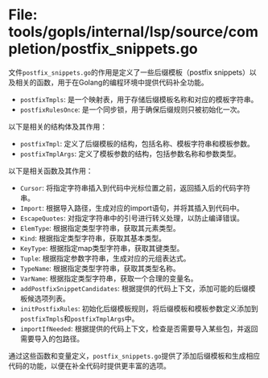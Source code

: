 # File: tools/gopls/internal/lsp/source/completion/postfix_snippets.go

文件`postfix_snippets.go`的作用是定义了一些后缀模板（postfix snippets）以及相关的函数，用于在Golang的编程环境中提供代码补全功能。

- `postfixTmpls`: 是一个映射表，用于存储后缀模板名称和对应的模板字符串。
- `postfixRulesOnce`: 是一个同步锁，用于确保后缀规则只被初始化一次。

以下是相关的结构体及其作用：

- `postfixTmpl`: 定义了后缀模板的结构，包括名称、模板字符串和模板参数。
- `postfixTmplArgs`: 定义了模板参数的结构，包括参数名称和参数类型。

以下是相关函数及其作用：

- `Cursor`: 将指定字符串插入到代码中光标位置之前，返回插入后的代码字符串。
- `Import`: 根据导入路径，生成对应的import语句，并将其插入到代码中。
- `EscapeQuotes`: 对指定字符串中的引号进行转义处理，以防止编译错误。
- `ElemType`: 根据指定类型字符串，获取其元素类型。
- `Kind`: 根据指定类型字符串，获取其基本类型。
- `KeyType`: 根据指定map类型字符串，获取其键类型。
- `Tuple`: 根据指定参数字符串，生成对应的元组表达式。
- `TypeName`: 根据指定类型字符串，获取其类型名称。
- `VarName`: 根据指定类型字符串，获取一个合理的变量名。
- `addPostfixSnippetCandidates`: 根据提供的代码上下文，添加可能的后缀模板候选项列表。
- `initPostfixRules`: 初始化后缀模板规则，将后缀模板和模板参数定义添加到`postfixTmpls`和`postfixTmplArgs`中。
- `importIfNeeded`: 根据提供的代码上下文，检查是否需要导入某些包，并返回需要导入的包路径。

通过这些函数和变量定义，`postfix_snippets.go`提供了添加后缀模板和生成相应代码的功能，以便在补全代码时提供更丰富的选项。

